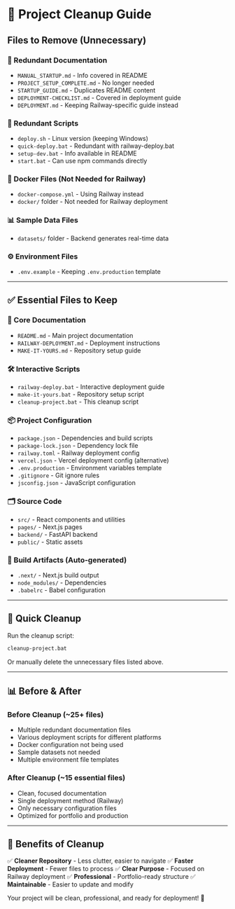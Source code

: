 # 🧹 Project Cleanup Guide

## Files to Remove (Unnecessary)

### 📄 Redundant Documentation
- `MANUAL_STARTUP.md` - Info covered in README
- `PROJECT_SETUP_COMPLETE.md` - No longer needed
- `STARTUP_GUIDE.md` - Duplicates README content
- `DEPLOYMENT-CHECKLIST.md` - Covered in deployment guide
- `DEPLOYMENT.md` - Keeping Railway-specific guide instead

### 🚀 Redundant Scripts
- `deploy.sh` - Linux version (keeping Windows)
- `quick-deploy.bat` - Redundant with railway-deploy.bat
- `setup-dev.bat` - Info available in README
- `start.bat` - Can use npm commands directly

### 🐳 Docker Files (Not Needed for Railway)
- `docker-compose.yml` - Using Railway instead
- `docker/` folder - Not needed for Railway deployment

### 📊 Sample Data Files
- `datasets/` folder - Backend generates real-time data

### ⚙️ Environment Files
- `.env.example` - Keeping `.env.production` template

---

## ✅ Essential Files to Keep

### 📖 Core Documentation
- `README.md` - Main project documentation
- `RAILWAY-DEPLOYMENT.md` - Deployment instructions
- `MAKE-IT-YOURS.md` - Repository setup guide

### 🛠️ Interactive Scripts
- `railway-deploy.bat` - Interactive deployment guide
- `make-it-yours.bat` - Repository setup script
- `cleanup-project.bat` - This cleanup script

### 📦 Project Configuration
- `package.json` - Dependencies and build scripts
- `package-lock.json` - Dependency lock file
- `railway.toml` - Railway deployment config
- `vercel.json` - Vercel deployment config (alternative)
- `.env.production` - Environment variables template
- `.gitignore` - Git ignore rules
- `jsconfig.json` - JavaScript configuration

### 🗂️ Source Code
- `src/` - React components and utilities
- `pages/` - Next.js pages
- `backend/` - FastAPI backend
- `public/` - Static assets

### 🔧 Build Artifacts (Auto-generated)
- `.next/` - Next.js build output
- `node_modules/` - Dependencies
- `.babelrc` - Babel configuration

---

## 🚀 Quick Cleanup

Run the cleanup script:
```bash
cleanup-project.bat
```

Or manually delete the unnecessary files listed above.

---

## 📊 Before & After

### Before Cleanup (~25+ files)
- Multiple redundant documentation files
- Various deployment scripts for different platforms
- Docker configuration not being used
- Sample datasets not needed
- Multiple environment file templates

### After Cleanup (~15 essential files)
- Clean, focused documentation
- Single deployment method (Railway)
- Only necessary configuration files
- Optimized for portfolio and production

---

## 🎯 Benefits of Cleanup

✅ **Cleaner Repository** - Less clutter, easier to navigate
✅ **Faster Deployment** - Fewer files to process
✅ **Clear Purpose** - Focused on Railway deployment
✅ **Professional** - Portfolio-ready structure
✅ **Maintainable** - Easier to update and modify

Your project will be clean, professional, and ready for deployment! 🚀
